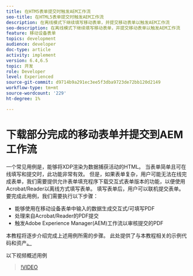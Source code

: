 ```yaml
---
title: 在HTM5表单提交时触发AEM工作流
seo-title: 在HTML5表单提交时触发AEM工作流
description: 在离线模式下继续填写移动表单，并提交移动表单以触发AEM工作流
seo-description: 在离线模式下继续填写移动表单，并提交移动表单以触发AEM工作流
feature: 移动设备表单
topics: development
audience: developer
doc-type: article
activity: implement
version: 6.4,6.5
topic: 开发
role: Developer
level: Experienced
source-git-commit: d9714b9a291ec3ee5f3dba9723de72bb120d2149
workflow-type: tm+mt
source-wordcount: '229'
ht-degree: 1%

---
```



# 下载部分完成的移动表单并提交到AEM工作流

一个常见用例是，能够将XDP渲染为数据捕获活动的HTML。 当表单简单且可在线填写和提交时，此功能非常有效。 但是，如果表单复杂，用户可能无法在线完成表单，我们需要提供允许表单填充程序下载交互式表单版本的功能，以便使用Acrobat/Reader以离线方式填写表单。 填写表单后，用户可以联机提交表单。
要完成此用例，我们需要执行以下步骤：

* 能够使用在移动设备表单中输入的数据生成交互式/可填写PDF
* 处理来自Acrobat/Reader的PDF提交
* 触发Adobe Experience Manager(AEM)工作流以审核提交的PDF

本教程将逐步介绍完成上述用例所需的步骤。 此处提供了与本教程相关的示例代码和资产[。](part-four.md)

以下视频概述用例

>[!VIDEO](https://video.tv.adobe.com/v/29677?quality=9&learn=on)

